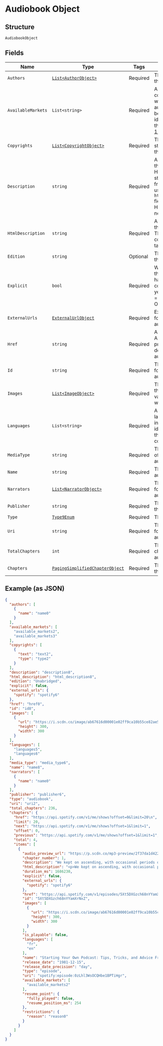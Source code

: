 
# Audiobook Object

## Structure

`AudiobookObject`

## Fields

| Name | Type | Tags | Description |
|  --- | --- | --- | --- |
| `Authors` | [`List<AuthorObject>`](../../doc/models/author-object.md) | Required | The author(s) for the audiobook. |
| `AvailableMarkets` | `List<string>` | Required | A list of the countries in which the audiobook can be played, identified by their [ISO 3166-1 alpha-2](http://en.wikipedia.org/wiki/ISO_3166-1_alpha-2) code. |
| `Copyrights` | [`List<CopyrightObject>`](../../doc/models/copyright-object.md) | Required | The copyright statements of the audiobook. |
| `Description` | `string` | Required | A description of the audiobook. HTML tags are stripped away from this field, use `html_description` field in case HTML tags are needed. |
| `HtmlDescription` | `string` | Required | A description of the audiobook. This field may contain HTML tags. |
| `Edition` | `string` | Optional | The edition of the audiobook. |
| `Explicit` | `bool` | Required | Whether or not the audiobook has explicit content (true = yes it does; false = no it does not OR unknown). |
| `ExternalUrls` | [`ExternalUrlObject`](../../doc/models/external-url-object.md) | Required | External URLs for this audiobook. |
| `Href` | `string` | Required | A link to the Web API endpoint providing full details of the audiobook. |
| `Id` | `string` | Required | The [Spotify ID](/documentation/web-api/concepts/spotify-uris-ids) for the audiobook. |
| `Images` | [`List<ImageObject>`](../../doc/models/image-object.md) | Required | The cover art for the audiobook in various sizes, widest first. |
| `Languages` | `List<string>` | Required | A list of the languages used in the audiobook, identified by their [ISO 639](https://en.wikipedia.org/wiki/ISO_639) code. |
| `MediaType` | `string` | Required | The media type of the audiobook. |
| `Name` | `string` | Required | The name of the audiobook. |
| `Narrators` | [`List<NarratorObject>`](../../doc/models/narrator-object.md) | Required | The narrator(s) for the audiobook. |
| `Publisher` | `string` | Required | The publisher of the audiobook. |
| `Type` | [`Type9Enum`](../../doc/models/type-9-enum.md) | Required | The object type. |
| `Uri` | `string` | Required | The [Spotify URI](/documentation/web-api/concepts/spotify-uris-ids) for the audiobook. |
| `TotalChapters` | `int` | Required | The number of chapters in this audiobook. |
| `Chapters` | [`PagingSimplifiedChapterObject`](../../doc/models/paging-simplified-chapter-object.md) | Required | The chapters of the audiobook. |

## Example (as JSON)

```json
{
  "authors": [
    {
      "name": "name0"
    }
  ],
  "available_markets": [
    "available_markets2",
    "available_markets3"
  ],
  "copyrights": [
    {
      "text": "text2",
      "type": "type2"
    }
  ],
  "description": "description8",
  "html_description": "html_description8",
  "edition": "Unabridged",
  "explicit": false,
  "external_urls": {
    "spotify": "spotify6"
  },
  "href": "href0",
  "id": "id8",
  "images": [
    {
      "url": "https://i.scdn.co/image/ab67616d00001e02ff9ca10b55ce82ae553c8228\n",
      "height": 300,
      "width": 300
    }
  ],
  "languages": [
    "languages5",
    "languages6"
  ],
  "media_type": "media_type6",
  "name": "name8",
  "narrators": [
    {
      "name": "name0"
    }
  ],
  "publisher": "publisher6",
  "type": "audiobook",
  "uri": "uri2",
  "total_chapters": 236,
  "chapters": {
    "href": "https://api.spotify.com/v1/me/shows?offset=0&limit=20\n",
    "limit": 20,
    "next": "https://api.spotify.com/v1/me/shows?offset=1&limit=1",
    "offset": 0,
    "previous": "https://api.spotify.com/v1/me/shows?offset=1&limit=1",
    "total": 4,
    "items": [
      {
        "audio_preview_url": "https://p.scdn.co/mp3-preview/2f37da1d4221f40b9d1a98cd191f4d6f1646ad17",
        "chapter_number": 1,
        "description": "We kept on ascending, with occasional periods of quick descent, but in the main always ascending. Suddenly, I became conscious of the fact that the driver was in the act of pulling up the horses in the courtyard of a vast ruined castle, from whose tall black windows came no ray of light, and whose broken battlements showed a jagged line against the moonlit sky.\n",
        "html_description": "<p>We kept on ascending, with occasional periods of quick descent, but in the main always ascending. Suddenly, I became conscious of the fact that the driver was in the act of pulling up the horses in the courtyard of a vast ruined castle, from whose tall black windows came no ray of light, and whose broken battlements showed a jagged line against the moonlit sky.</p>\n",
        "duration_ms": 1686230,
        "explicit": false,
        "external_urls": {
          "spotify": "spotify6"
        },
        "href": "https://api.spotify.com/v1/episodes/5Xt5DXGzch68nYYamXrNxZ",
        "id": "5Xt5DXGzch68nYYamXrNxZ",
        "images": [
          {
            "url": "https://i.scdn.co/image/ab67616d00001e02ff9ca10b55ce82ae553c8228\n",
            "height": 300,
            "width": 300
          }
        ],
        "is_playable": false,
        "languages": [
          "fr",
          "en"
        ],
        "name": "Starting Your Own Podcast: Tips, Tricks, and Advice From Anchor Creators\n",
        "release_date": "1981-12-15",
        "release_date_precision": "day",
        "type": "episode",
        "uri": "spotify:episode:0zLhl3WsOCQHbe1BPTiHgr",
        "available_markets": [
          "available_markets2"
        ],
        "resume_point": {
          "fully_played": false,
          "resume_position_ms": 254
        },
        "restrictions": {
          "reason": "reason0"
        }
      }
    ]
  }
}
```

